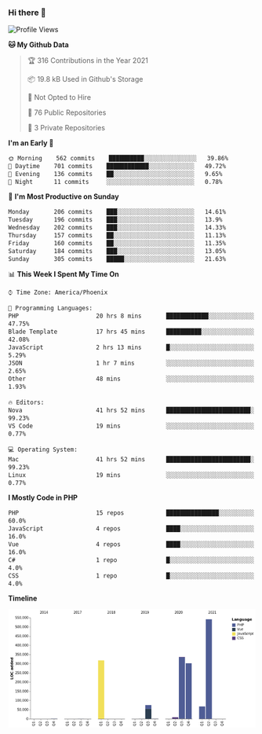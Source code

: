 ### Hi there 👋

<!--START_SECTION:waka-->
![Profile Views](http://img.shields.io/badge/Profile%20Views-10-blue)

**🐱 My Github Data** 

> 🏆 316 Contributions in the Year 2021
 > 
> 📦 19.8 kB Used in Github's Storage 
 > 
> 🚫 Not Opted to Hire
 > 
> 📜 76 Public Repositories 
 > 
> 🔑 3 Private Repositories  
 > 
**I'm an Early 🐤** 

```text
🌞 Morning    562 commits    ██████████░░░░░░░░░░░░░░░   39.86% 
🌆 Daytime    701 commits    ████████████░░░░░░░░░░░░░   49.72% 
🌃 Evening    136 commits    ██░░░░░░░░░░░░░░░░░░░░░░░   9.65% 
🌙 Night      11 commits     ░░░░░░░░░░░░░░░░░░░░░░░░░   0.78%

```
📅 **I'm Most Productive on Sunday** 

```text
Monday       206 commits    ███░░░░░░░░░░░░░░░░░░░░░░   14.61% 
Tuesday      196 commits    ███░░░░░░░░░░░░░░░░░░░░░░   13.9% 
Wednesday    202 commits    ███░░░░░░░░░░░░░░░░░░░░░░   14.33% 
Thursday     157 commits    ██░░░░░░░░░░░░░░░░░░░░░░░   11.13% 
Friday       160 commits    ██░░░░░░░░░░░░░░░░░░░░░░░   11.35% 
Saturday     184 commits    ███░░░░░░░░░░░░░░░░░░░░░░   13.05% 
Sunday       305 commits    █████░░░░░░░░░░░░░░░░░░░░   21.63%

```


📊 **This Week I Spent My Time On** 

```text
⌚︎ Time Zone: America/Phoenix

💬 Programming Languages: 
PHP                      20 hrs 8 mins       ████████████░░░░░░░░░░░░░   47.75% 
Blade Template           17 hrs 45 mins      ██████████░░░░░░░░░░░░░░░   42.08% 
JavaScript               2 hrs 13 mins       █░░░░░░░░░░░░░░░░░░░░░░░░   5.29% 
JSON                     1 hr 7 mins         ░░░░░░░░░░░░░░░░░░░░░░░░░   2.65% 
Other                    48 mins             ░░░░░░░░░░░░░░░░░░░░░░░░░   1.93%

🔥 Editors: 
Nova                     41 hrs 52 mins      ████████████████████████░   99.23% 
VS Code                  19 mins             ░░░░░░░░░░░░░░░░░░░░░░░░░   0.77%

💻 Operating System: 
Mac                      41 hrs 52 mins      ████████████████████████░   99.23% 
Linux                    19 mins             ░░░░░░░░░░░░░░░░░░░░░░░░░   0.77%

```

**I Mostly Code in PHP** 

```text
PHP                      15 repos            ███████████████░░░░░░░░░░   60.0% 
JavaScript               4 repos             ████░░░░░░░░░░░░░░░░░░░░░   16.0% 
Vue                      4 repos             ████░░░░░░░░░░░░░░░░░░░░░   16.0% 
C#                       1 repo              █░░░░░░░░░░░░░░░░░░░░░░░░   4.0% 
CSS                      1 repo              █░░░░░░░░░░░░░░░░░░░░░░░░   4.0%

```


**Timeline**

![Chart not found](https://raw.githubusercontent.com/mikebronner/mikebronner/master/charts/bar_graph.png) 


<!--END_SECTION:waka-->

<!--
**mikebronner/mikebronner** is a ✨ _special_ ✨ repository because its `README.md` (this file) appears on your GitHub profile.

Here are some ideas to get you started:

- 🔭 I’m currently working on ...
- 🌱 I’m currently learning ...
- 👯 I’m looking to collaborate on ...
- 🤔 I’m looking for help with ...
- 💬 Ask me about ...
- 📫 How to reach me: ...
- 😄 Pronouns: ...
- ⚡ Fun fact: ...
-->

